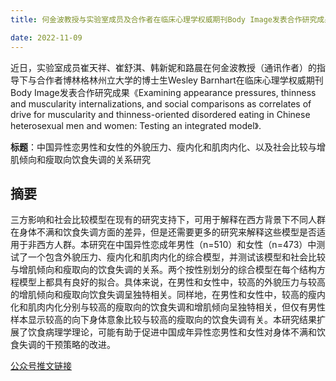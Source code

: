 ```yaml
---
title: 何金波教授与实验室成员及合作者在临床心理学权威期刊Body Image发表合作研究成果

date: 2022-11-09
---
```



<!--more-->

近日，实验室成员崔天祥、崔舒淇、韩新妮和路晨在何金波教授（通讯作者）的指导下与合作者博林格林州立大学的博士生Wesley Barnhart在临床心理学权威期刊Body Image发表合作研究成果《Examining appearance pressures, thinness and muscularity internalizations, and social comparisons as correlates of drive for muscularity and thinness-oriented disordered eating in Chinese heterosexual men and women: Testing an integrated model》.

**标题**：中国异性恋男性和女性的外貌压力、瘦内化和肌肉内化、以及社会比较与增肌倾向和瘦取向饮食失调的关系研究

## 摘要

三方影响和社会比较模型在现有的研究支持下，可用于解释在西方背景下不同人群在身体不满和饮食失调方面的差异，但是还需要更多的研究来解释这些模型是否适用于非西方人群。本研究在中国异性恋成年男性（n=510）和女性（n=473）中测试了一个包含外貌压力、瘦内化和肌肉内化的综合模型，并测试该模型和社会比较与增肌倾向和瘦取向的饮食失调的关系。两个按性别划分的综合模型在每个结构方程模型上都具有良好的拟合。具体来说，在男性和女性中，较高的外貌压力与较高的增肌倾向和瘦取向饮食失调呈独特相关。同样地，在男性和女性中，较高的瘦内化和肌肉内化分别与较高的瘦取向的饮食失调和增肌倾向呈独特相关，但仅有男性样本显示较高的向下身体意象比较与较高的瘦取向的饮食失调有关。本研究结果扩展了饮食病理学理论，可能有助于促进中国成年异性恋男性和女性对身体不满和饮食失调的干预策略的改进。


[公众号推文链接](https://mp.weixin.qq.com/s/ryBK1PmPIZmE1hfjjhz-zA)
